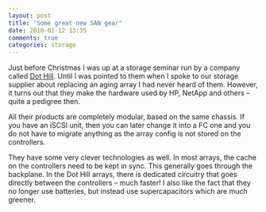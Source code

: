 ```yaml
---
layout: post
title: "Some great new SAN gear"
date: 2010-01-12 13:35
comments: true
categories: storage
---
```


Just before Christmas I was up at a storage seminar run by a company called <a href="https://www.dothill.com/" target="_blank">Dot Hill</a>. Until I was pointed to them when I spoke to our storage supplier about replacing an aging array I had never heard of them. However, it turns out that they make the hardware used by HP, NetApp and others – quite a pedigree then.
<!-- more -->

All their products are completely modular, based on the same chassis. If you have an iSCSI unit, then you can later change it into a FC one and you do not have to migrate anything as the array config is not stored on the controllers.

They have some very clever technologies as well. In most arrays, the cache on the controllers need to be kept in sync. This generally goes through the backplane. In the Dot Hill arrays, there is dedicated circuitry that goes directly between the controllers – much faster! I also like the fact that they no longer use batteries, but instead use supercapacitors which are much greener.

